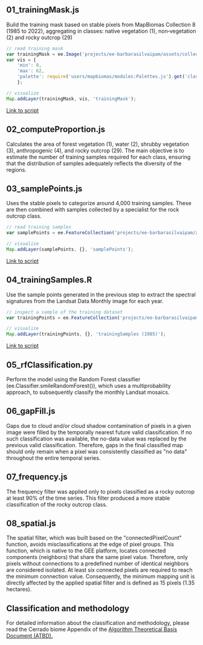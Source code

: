 ## 01_trainingMask.js
Build the training mask based on stable pixels from MapBiomas Collection 8 (1985 to 2022), aggregating in classes: native vegetation (1), non‑vegetation (2) and rocky outcrop (29)
```javascript
// read training mask
var trainingMask = ee.Image('projects/ee-barbarasilvaipam/assets/collection-10_rocky-outcrop/masks/cerrado_rockyTrainingMask_1985_2023_v4');
var vis = {
    'min': 0,
    'max': 62,
    'palette': require('users/mapbiomas/modules:Palettes.js').get('classification8')
    };

// visualize 
Map.addLayer(trainingMask, vis, 'trainingMask'); 
```
[Link to script](https://code.earthengine.google.com/da84ee76358a8786d00bc7b670ab6b35)

## 02_computeProportion.js
Calculates the area of forest vegetation (1), water (2), shrubby vegetation (3), anthropogenic (4), and rocky outcrop (29). The main objective is to estimate the number of training samples required for each class, ensuring that the distribution of samples adequately reflects the diversity of the regions.

## 03_samplePoints.js
Uses the stable pixels to categorize around 4,000 training samples. These are then combined with samples collected by a specialist for the rock outcrop class. 
```javascript
// read training samples
var samplePoints = ee.FeatureCollection('projects/ee-barbarasilvaipam/assets/collection-10_rocky-outcrop/sample/points/samplePoints_v4');

// visualize
Map.addLayer(samplePoints, {}, 'samplePoints');
```
[Link to script](https://code.earthengine.google.com/98c56a5bb6714d49cb8139696709487e)

## 04_trainingSamples.R
Use the sample points generated in the previous step to extract the spectral signatures from the Landsat Data Monthly image for each year.
```javascript
// inspect a sample of the training dataset 
var trainingPoints = ee.FeatureCollection('projects/ee-barbarasilvaipam/assets/collection-10_rocky-outcrop/trainings/v4/train_col10_rocky_1985_v4');

// visualize
Map.addLayer(trainingPoints, {}, 'trainingSamples (1985)');
```
[Link to script](https://code.earthengine.google.com/2214ceff3eb0d56268cd0aff7c566ead)

## 05_rfClassification.py
Perform the model using the Random Forest classifier (ee.Classifier.smileRandomForest()), which uses a multiprobability approach, to subsequently classify the monthly Landsat mosaics.

## 06_gapFill.js
Gaps due to cloud and/or cloud shadow contamination of pixels in a given image were filled by the temporally nearest future valid classification. If no such classification was available, the no-data value was replaced by the previous valid classification. Therefore, gaps in the final classified map should only remain when a pixel was consistently classified as "no data" throughout the entire temporal series.

## 07_frequency.js
The frequency filter was applied only to pixels classified as a rocky outcrop at least 90% of the time series. This filter produced a more stable classification of the rocky outcrop class.

## 08_spatial.js
The spatial filter, which was built based on the "connectedPixelCount" function, avoids misclassifications at the edge of pixel groups. This function, which is native to the GEE platform, locates connected components (neighbors) that share the same pixel value. Therefore, only pixels without connections to a predefined number of identical neighbors are considered isolated. At least six connected pixels are required to reach the minimum connection value. Consequently, the minimum mapping unit is directly affected by the applied spatial filter and is defined as 15 pixels (1.35 hectares).

## Classification and methodology
For detailed information about the classification and methodology, please read the Cerrado biome Appendix of the [Algorithm Theoretical Basis Document (ATBD).](https://mapbiomas.org/download-dos-atbds)

